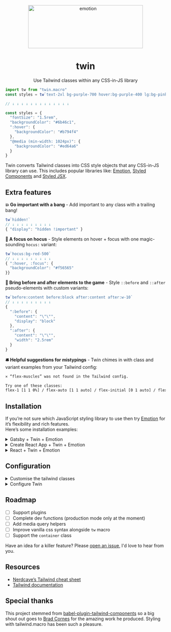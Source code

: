 <p align="center">
  <img src="https://i.imgur.com/iWBWhY0.png" alt="emotion" width="360" height="135">
  <h1 align="center">twin</h1>
</p>
<p align="center">Use Tailwind classes within any CSS-in-JS library<br /></p>

```js
import tw from "twin.macro"
const styles = tw`text-2xl bg-purple-700 hover:bg-purple-400 lg:bg-pink-500`

// ↓ ↓ ↓ ↓ ↓ ↓ ↓ ↓ ↓ ↓ ↓ ↓ ↓

const styles = {
  "fontSize": "1.5rem",
  "backgroundColor": "#6b46c1",
  ":hover": {
    "backgroundColor": "#b794f4"
  },
  "@media (min-width: 1024px)": {
    "backgroundColor": "#ed64a6"
  }
}
```

Twin converts Tailwind classes into CSS style objects that any CSS-in-JS library can use.
This includes popular libraries like: [Emotion](https://emotion.sh/docs/introduction), [Styled Components](https://styled-components.com/) and [Styled JSX](https://github.com/zeit/styled-jsx).

## Extra features

**💥 Go important with a bang** - Add important to any class with a trailing bang!
```js
tw`hidden!`
// ↓ ↓ ↓ ↓ ↓ ↓ ↓ ↓ ↓
{ "display": "hidden !important" }
```

**🎩 A focus on hocus** - Style elements on hover + focus with one magic-sounding `hocus:` variant:
```js
tw`hocus:bg-red-500`
// ↓ ↓ ↓ ↓ ↓ ↓ ↓ ↓ ↓
{ ":hover, :focus": {
  "backgroundColor": "#f56565"
}}
```

**🎲 Bring before and after elements to the game** - Style `::before` and `::after` pseudo-elements with custom variants:
```js
tw`before:content before:block after:content after:w-10`
// ↓ ↓ ↓ ↓ ↓ ↓ ↓ ↓ ↓
{
  ":before": {
    "content": "\"\"",
    "display": "block"
  },
  ":after": {
    "content": "\"\"",
    "width": "2.5rem"
  }
}
```

**🛎 Helpful suggestions for mistypings** - Twin chimes in with class and variant examples from your Tailwind config:

```bash
✕ “flex-muscles” was not found in the Tailwind config.

Try one of these classes:
flex-1 [1 1 0%] / flex-auto [1 1 auto] / flex-initial [0 1 auto] / flex-none [none] / flex [default]
```

## Installation

If you’re not sure which JavaScript styling library to use then try [Emotion](https://emotion.sh/docs/introduction) for it’s flexibility and rich features.<br/>
Here’s some installation examples:

<details>
  <summary>Gatsby + Twin + Emotion</summary>

## Gatsby + Twin + Emotion

**🔥 View the [Gatsby + Tailwind + Emotion starter](https://codesandbox.io/s/gatsby-tailwind-emotion-starter-z3hun) for setup and usage examples**

### 1. Install Gatsby

```bash
npx gatsby new gatsby-site
```

### 2. Install the dependencies

```bash
npm install -D twin.macro @emotion/core @emotion/styled gatsby-plugin-emotion
```

<details>
  <summary>Yarn instructions</summary>

```bash
yarn add twin.macro @emotion/core @emotion/styled gatsby-plugin-emotion -D
```

</details>

### 3. Import the Tailwind base styles

```js
// gatsby-browser.js
import 'tailwindcss/dist/base.css'
```

### 4. Enable the Gatsby emotion plugin

```js
// gatsby-config.js
module.exports = {
  plugins: [`gatsby-plugin-emotion`]
}
```

### 5. Basic usage example

```js
import tw from 'twin.macro'
const Button = tw.button`text-lg px-8 py-2 rounded bg-white text-green-500 border-green-500`
const SuccessButton = () => <Button>Success</Button>
```

More usage examples can be found in the [Gatsby + Tailwind + Emotion starter](https://codesandbox.io/s/gatsby-tailwind-emotion-starter-z3hun).

<hr />

</details>

<details>
  <summary>Create React App + Twin + Emotion</summary>

## Create React App + Twin + Emotion

**🔥 View the [CRA + Tailwind + Emotion starter](https://codesandbox.io/s/cra-tailwind-emotion-starter-bi1kx) for setup and usage examples**

### 1. Install Create React App

```bash
npx create-react-app my-app
```

### 2. Install the dependencies

```bash
npm install -D twin.macro @emotion/core @emotion/styled
```

<details>
  <summary>Yarn instructions</summary>

```bash
yarn add twin.macro @emotion/core @emotion/styled -D
```

</details>

### 3. Import the Tailwind base styles

```js
// In your App.js or index.js entry
// (tailwindcss is pre-installed with twin.macro)
import 'tailwindcss/dist/base.css'
```

### 4. Basic usage example

```js
import tw from 'twin.macro'
const Button = tw.button`text-lg px-8 py-2 rounded bg-white text-green-500 border-green-500`
const SuccessButton = () => <Button>Success</Button>
```

More usage examples can be found in the [CRA + Tailwind + Emotion starter](https://codesandbox.io/s/cra-tailwind-emotion-starter-bi1kx).

<hr />

</details>

<details>
  <summary>React + Twin + Emotion</summary>

## React + Twin + Emotion

**🔥 View the [React + Tailwind + Emotion starter](https://codesandbox.io/s/react-tailwind-emotion-starter-3d1dl) for setup and usage examples**

### 1. Install the dependencies

```bash
# React and Babel
npm install -D react react-dom @babel/plugin-transform-react-jsx @babel/core @babel/cli babel-plugin-macros
# Twin and Emotion
npm install -D twin.macro @emotion/core @emotion/styled
```

<details>
  <summary>Yarn instructions</summary>

```bash
# React and Babel
yarn add react react-dom @babel/plugin-transform-react-jsx @babel/core @babel/cli babel-plugin-macros -D
# Twin and Emotion
yarn add twin.macro @emotion/core @emotion/styled -D
```

</details>

### 2. Enable babel macros and jsx

```js
// In .babelrc
{
  "plugins": [
    "babel-plugin-macros",
    "@babel/plugin-transform-react-jsx",
  ]
}
```

>Note: If you’re using Parcel and seeing "process is not defined" then add `"transform-node-env-inline"` to the plugins list. [[Source]](https://github.com/parcel-bundler/parcel/issues/2470#issuecomment-468028575)

### 3. Import the Tailwind base styles

```js
// In your App.js or index.js entry
// (tailwindcss is pre-installed with twin.macro)
import 'tailwindcss/dist/base.css'
```

### 4. Basic usage example

```js
import tw from 'twin.macro'
const Button = tw.button`text-lg px-8 py-2 rounded bg-white text-green-500 border-green-500`
const SuccessButton = () => <Button>Success</Button>
```

More usage examples can be found in the [React + Tailwind + Emotion starter](https://codesandbox.io/s/react-tailwind-emotion-starter-3d1dl).

<hr />

</details>

## Configuration

<details>
  <summary>Customise the tailwind classes</summary>

### Customise the tailwind classes

For any style customisation, you’ll need a `tailwind.config.js` in your project root.

> It’s important to know that you don’t need a `tailwind.config.js` to use Twin. You already have access to every class with every variant.
> Unlike Tailwind, twin.macro only generates styles for the classes you use. This means you don’t need to use additional tools like purgeCSS.

Choose from one of the following configs:

- Option a. Start with an empty config:

  ```js
  // tailwind.config.js
  module.exports = {
    theme: {
      extend: {}
    }
  }
  ```

- Option b. Start with a [full config](https://raw.githubusercontent.com/tailwindcss/tailwindcss/master/stubs/defaultConfig.stub.js):

  ```bash
  curl https://raw.githubusercontent.com/tailwindcss/tailwindcss/master/stubs/defaultConfig.stub.js > tailwind.config.js
  ```
  
  In the config, there only needs to be a `theme: {...}` entry so feel free to cleanup.

### Working with the config

You can overwrite or extend classes the same way as Tailwind.<br/>
Overwrite parts of the base config in `theme: { ... }` and extend in `theme: { extend: { ... } }`.<br/>
Read more in the [Tailwind theme docs](https://tailwindcss.com/docs/theme).

<hr />

</details>

<details>
  <summary>Configure Twin</summary>

### Configure Twin

Add a `babel-plugin-macros.config.js` in your project root or place the config in `package.json`:

```js
// babel-plugin-macros.config.js
module.exports = {
  twin: {
    config: './tailwind.config.js',
    styled: '@emotion/styled',
    format: 'auto',
    debug: false
  }
}

// or package.json
"babelMacros": {
    "twin": {
      "config": "./tailwind.config.js",
      "styled": "@emotion/styled",
      "format": "auto",
      "debug": false
    }
},
```

| Name   | Type                 | Default                  | Description                                                                                                                                          |
| ------ | -------------------- | ------------------------ | ---------------------------------------------------------------------------------------------------------------------------------------------------- |
| config | `string`             | `"./tailwind.config.js"` | The path to your tailwind config                                                                                                                     |
| styled | `string` or `object` | `"@emotion/styled"`      | The css-in-js library to import behind the scenes when using `tw`. For more options, use an object: `{ import: "default", from: "@emotion/styled" }` |
| format | `string`             | `"auto"`                 | CSS output format. Output can be an object except when inside a `<style>` element. `"object"`, `"string"`, or `"auto"`                               |
| debug  | `boolean`            | `false`                  | Display information about the Tailwind class conversions                                                                                             |

<hr />

</details>

## Roadmap

- [ ] Support plugins
- [ ] Complete dev functions (production mode only at the moment)
- [ ] Add media query helpers
- [ ] Improve vanilla css syntax alongside `tw` macro
- [ ] Support the `container` class

Have an idea for a killer feature? Please [open an issue](https://github.com/ben-rogerson/twin.macro/issues), I'd love to hear from you.

## Resources

- [Nerdcave’s Tailwind cheat sheet](https://nerdcave.com/tailwind-cheat-sheet)
- [Tailwind documentation](https://tailwindcss.com/docs/installation)

## Special thanks

This project stemmed from [babel-plugin-tailwind-components](https://github.com/bradlc/babel-plugin-tailwind-components) so a big shout out goes to [Brad Cornes](https://github.com/bradlc) for the amazing work he produced. Styling with tailwind.macro has been such a pleasure.
